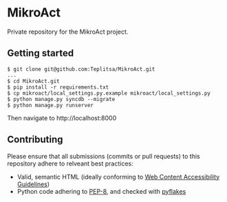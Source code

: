 MikroAct
========

Private repository for the MikroAct project.

Getting started
--------

  ```none
  $ git clone git@github.com:Teplitsa/MikroAct.git
  ...
  $ cd MikroAct.git
  $ pip install -r requirements.txt
  $ cp mikroact/local_settings.py.example mikroact/local_settings.py
  $ python manage.py syncdb --migrate
  $ python manage.py runserver
  ```

Then navigate to http://localhost:8000

Contributing
--------

Please ensure that all submissions (commits or pull requests) to this repository adhere to relveant best practices:

* Valid, semantic HTML (ideally conforming to [Web Content Accessibility Guidelines](http://www.w3.org/WAI/WCAG20/quickref/Overview.php))
* Python code adhering to [PEP-8](http://www.python.org/dev/peps/pep-0008/), and checked with [pyflakes](http://pypi.python.org/pypi/pyflakes)
